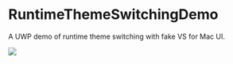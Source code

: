 # RuntimeThemeSwitchingDemo
A UWP demo of runtime theme switching with fake VS for Mac UI.

![](https://raw.githubusercontent.com/validvoid/RuntimeThemeSwitchingDemo/master/runtimethemeswitching.gif)
